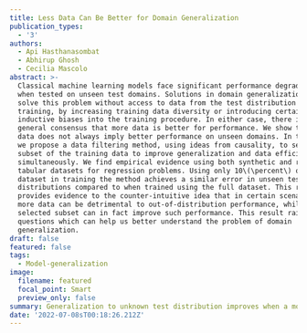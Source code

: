 ```yaml
---
title: Less Data Can Be Better for Domain Generalization
publication_types:
  - '3'
authors:
  - Api Hasthanasombat
  - Abhirup Ghosh
  - Cecilia Mascolo
abstract: >-
  Classical machine learning models face significant performance degradation
  when tested on unseen test domains. Solutions in domain generalization aim to
  solve this problem without access to data from the test distribution during
  training, by increasing training data diversity or introducing certain
  inductive biases into the training procedure. In either case, there is a
  general consensus that more data is better for performance. We show that more
  data does not always imply better performance on unseen domains. In this paper
  we propose a data filtering method, using ideas from causality, to select a
  subset of the training data to improve generalization and data efficiency
  simultaneously. We find empirical evidence using both synthetic and real world
  tabular datasets for regression problems. Using only 10\(\percent\) of the
  dataset in training the method achieves a similar error in unseen test
  distributions compared to when trained using the full dataset. This result
  provides evidence to the counter-intuitive idea that in certain scenarios,
  more data can be detrimental to out-of-distribution performance, whilst a
  selected subset can in fact improve such performance. This result raises
  questions which can help us better understand the problem of domain
  generalization.
draft: false
featured: false
tags:
  - Model-generalization
image:
  filename: featured
  focal_point: Smart
  preview_only: false
summary: Generalization to unknown test distribution improves when a model is
date: '2022-07-08sT00:18:26.212Z'
---
```

